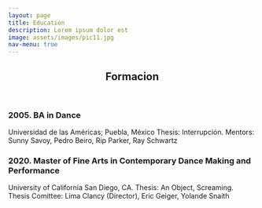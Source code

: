 ```yaml
---
layout: page
title: Education
description: Lorem ipsum dolor est
image: assets/images/pic11.jpg
nav-menu: true
---
```


<!-- Main -->
<div id="main" class="alt">

<!-- One -->
<section id="one">
	<div class="inner">
		<header class="major">
			<h1>Formacion</h1>
		</header>


<div class="row">
	<div class="6u 12u$(small)">
		<h3>2005. BA in Dance</h3>
		<p>Universidad de las Américas; Puebla, México Thesis:  Interrupción. Mentors: Sunny Savoy, Pedro Beiro, Rip Parker, Ray Schwartz
</p>
	</div>
	<div class="6u$ 12u$(small)">
		<h3>2020. Master of Fine Arts in Contemporary Dance Making and Performance</h3>
		<p>University of California San Diego, CA. Thesis: An Object, Screaming. Thesis Comittee: Lima Clancy (Director), Eric Geiger, Yolande Snaith
</p>
	</div>
